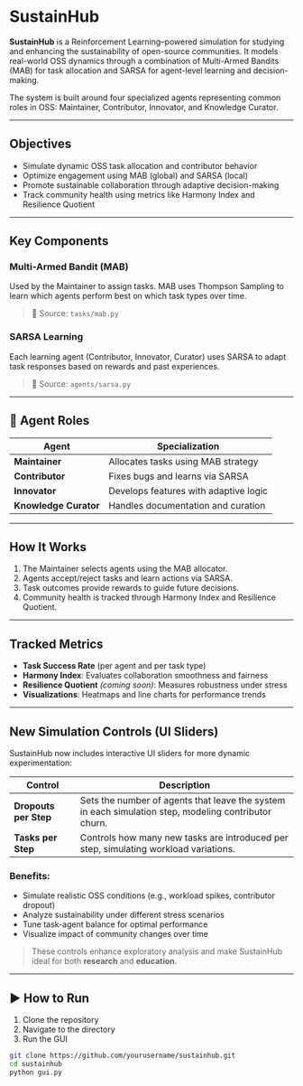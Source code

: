 # SustainHub

**SustainHub** is a Reinforcement Learning–powered simulation for studying and enhancing the sustainability of open-source communities. It models real-world OSS dynamics through a combination of Multi-Armed Bandits (MAB) for task allocation and SARSA for agent-level learning and decision-making.

The system is built around four specialized agents representing common roles in OSS: Maintainer, Contributor, Innovator, and Knowledge Curator.

---

## Objectives

- Simulate dynamic OSS task allocation and contributor behavior
- Optimize engagement using MAB (global) and SARSA (local)
- Promote sustainable collaboration through adaptive decision-making
- Track community health using metrics like Harmony Index and Resilience Quotient

---

## Key Components

### Multi-Armed Bandit (MAB)
Used by the Maintainer to assign tasks. MAB uses Thompson Sampling to learn which agents perform best on which task types over time.

> 📁 Source: `tasks/mab.py`

### SARSA Learning
Each learning agent (Contributor, Innovator, Curator) uses SARSA to adapt task responses based on rewards and past experiences.

> 📁 Source: `agents/sarsa.py`

---

## 👥 Agent Roles

| Agent             | Specialization                        |
|------------------|----------------------------------------|
| **Maintainer**        | Allocates tasks using MAB strategy     |
| **Contributor**       | Fixes bugs and learns via SARSA        |
| **Innovator**         | Develops features with adaptive logic  |
| **Knowledge Curator** | Handles documentation and curation     |

---

## How It Works

1. The Maintainer selects agents using the MAB allocator.
2. Agents accept/reject tasks and learn actions via SARSA.
3. Task outcomes provide rewards to guide future decisions.
4. Community health is tracked through Harmony Index and Resilience Quotient.

---

## Tracked Metrics

- **Task Success Rate** (per agent and per task type)
- **Harmony Index**: Evaluates collaboration smoothness and fairness
- **Resilience Quotient** *(coming soon)*: Measures robustness under stress
- **Visualizations**: Heatmaps and line charts for performance trends

---

## New Simulation Controls (UI Sliders)

SustainHub now includes interactive UI sliders for more dynamic experimentation:

| Control             | Description                                                                 |
|---------------------|-----------------------------------------------------------------------------|
| **Dropouts per Step** | Sets the number of agents that leave the system in each simulation step, modeling contributor churn. |
| **Tasks per Step**    | Controls how many new tasks are introduced per step, simulating workload variations. |

### Benefits:
- Simulate realistic OSS conditions (e.g., workload spikes, contributor dropout)
- Analyze sustainability under different stress scenarios
- Tune task-agent balance for optimal performance
- Visualize impact of community changes over time

> These controls enhance exploratory analysis and make SustainHub ideal for both **research** and **education**.

---

## ▶ How to Run

1. Clone the repository
2. Navigate to the directory
3. Run the GUI

```bash
git clone https://github.com/yourusername/sustainhub.git
cd sustainhub
python gui.py
